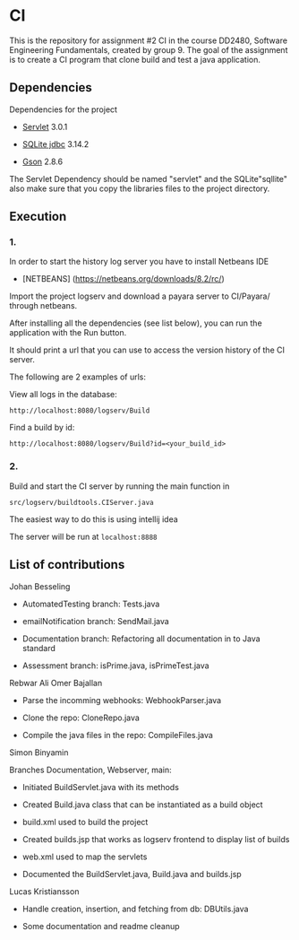# CI

This is the repository for assignment #2 CI in the course DD2480, Software Engineering Fundamentals, created by group 9. The goal of the assignment is to create a CI program that clone build and test a java application.

## Dependencies

Dependencies for the project

* [Servlet](https://mvnrepository.com/artifact/javax.servlet/javax.servlet-api/3.0.1) 3.0.1

* [SQLite jdbc](https://jar-download.com/artifacts/org.xerial/sqlite-jdbc/3.14.2/source-code) 3.14.2

* [Gson](https://repo1.maven.org/maven2/com/google/code/gson/gson/2.8.6/) 2.8.6

The Servlet Dependency should be named "servlet" and the SQLite"sqllite" also make sure that you copy the libraries files to the project directory.

## Execution

### 1.

In order to start the history log server you have to install Netbeans IDE

* [NETBEANS] (https://netbeans.org/downloads/8.2/rc/)

Import the project logserv and download a payara server to CI/Payara/ through netbeans.

After installing all the dependencies (see list below), you can run the application with the Run button.

It should print a url that you can use to access the version history of the CI server.

The following are 2 examples of urls:

View all logs in the database:

    http://localhost:8080/logserv/Build

Find a build by id:

    http://localhost:8080/logserv/Build?id=<your_build_id>


### 2.
Build and start the CI server by running the main function in

    src/logserv/buildtools.CIServer.java

The easiest way to do this is using intellij idea

The server will be run at `localhost:8888` 
    
## List of contributions

Johan Besseling

* AutomatedTesting branch: Tests.java

* emailNotification branch: SendMail.java

* Documentation branch: Refactoring all documentation in to Java standard

* Assessment branch: isPrime.java, isPrimeTest.java

Rebwar Ali Omer Bajallan

* Parse the incomming webhooks: WebhookParser.java

* Clone the repo: CloneRepo.java

* Compile the java files in the repo: CompileFiles.java


Simon Binyamin

Branches Documentation, Webserver, main: 

* Initiated BuildServlet.java with its methods

* Created Build.java class that can be instantiated as a build object

* build.xml used to build the project

* Created builds.jsp that works as logserv frontend to display list of builds

* web.xml used to map the servlets

* Documented the BuildServlet.java, Build.java and builds.jsp

Lucas Kristiansson

* Handle creation, insertion, and fetching from db: DBUtils.java

* Some documentation and readme cleanup
